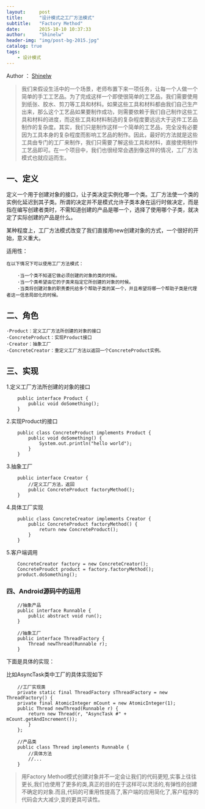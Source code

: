 ```yaml
---
layout:     post
title:      "设计模式之工厂方法模式"
subtitle:   "Factory Method"
date:       2015-10-10 10:37:33
author:     "Shinelw"
header-img: "img/post-bg-2015.jpg"
catalog: true
tags:
    - 设计模式
---
```

Author ： [Shinelw](https://github.com/Shinelw)

>我们来假设生活中的一个场景，老师布置下来一项任务，让每一个人做一个简单的手工工艺品。为了完成这样一个即使很简单的工艺品，我们需要使用到纸张、胶水、剪刀等工具和材料。如果这些工具和材料都由我们自己生产出来，那么这个工艺品如果要制作成功，则需要依赖于我们自己制作这些工具和材料的进度，而这些工具和材料制造的复杂程度要远远大于这件工艺品制作的复杂度。其实，我们只是制作这样一个简单的工艺品，完全没有必要因为工具本身的复杂程度而影响工艺品的制作。因此，最好的方法就是这些工具由专门的工厂来制作，我们只需要了解这些工具和材料，直接使用制作工艺品即可。在一个项目中，我们也很经常会遇到像这样的情况，工厂方法模式也就应运而生。


## 一、定义

定义一个用于创建对象的接口，让子类决定实例化哪一个类。工厂方法使一个类的实例化延迟到其子类。所谓的决定并不是模式允许子类本身在运行时做决定，而是指在编写创建者类时，不需知道创建的产品是哪一个，选择了使用哪个子类，就决定了实际创建的产品是什么。

某种程度上，工厂方法模式改变了我们直接用new创建对象的方式，一个很好的开始，意义重大。

适用性：
	
	在以下情况下可以使用工厂方法模式：
	
		·当一个类不知道它做必须创建的对象的类的时候。
		·当一个类希望由它的子类来指定它所创建的对象的时候。
		·当类将创建对象的职责委托给多个帮助子类的某一个，并且希望将哪一个帮助子类是代理者这一信息局部化的时候。

## 二、角色

	·Product：定义工厂方法所创建的对象的接口
	·ConcreteProduct：实现Product接口
	·Creator：抽象工厂
	·ConcreteCreator：重定义工厂方法以返回一个ConcreteProduct实例。
	
## 三、实现

1.定义工厂方法所创建的对象的接口

		public interface Product {
			public void doSomething();
		}
		
2.实现Product的接口
		
		public class ConcreteProduct implements Product {
			public void doSomething() {
				System.out.println("hello world");
			}
		}
		
3.抽象工厂
		
		public interface Creator {
			//定义工厂方法，返回
			public ConcreteProduct factoryMethod();
		}
		
4.具体工厂实现
		
		public class ConcreteCreator implements Creator {
			public ConcreteProduct factoryMethod() {
				return new ConcreteProduct();
			}
		}
		
5.客户端调用
	
		ConcreteCreator factory = new ConcreteCreator();
		ConcreteProudct product = factory.factoryMethod();
		product.doSomething();
		
### 四、Android源码中的运用
	
		//抽象产品
		public interface Runnable {
    		public abstract void run();
		}
 
		//抽象工厂
		public interface ThreadFactory {
   	 		Thread newThread(Runnable r);
		}	
	
下面是具体的实现：

比如AsyncTask类中工厂的具体实现如下

		//工厂实现类
		private static final ThreadFactory sThreadFactory = new ThreadFactory() {
		private final AtomicInteger mCount = new AtomicInteger(1);
		public Thread newThread(Runnable r) {
			return new Thread(r, "AsyncTask #" + mCount.getAndIncrement());
			}
		};
		
		//产品类
		public class Thread implements Runnable {
			//具体方法
			//...
		}


>用Factory Method模式创建对象并不一定会让我们的代码更短,实事上往往更长,我们也使用了更多的类,真正的目的在于这样可以灵活的,有弹性的创建不确定的对象.而且,代码的可重用性提高了,客户端的应用简化了,客户程序的代码会大大减少,变的更具可读性。